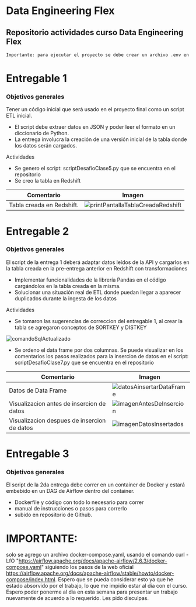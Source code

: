 # Data Engineering Flex
## Repositorio actividades curso Data Engineering Flex
```sh
Importante: para ejecutar el proyecto se debe crear un archivo .env en la carpeta raiz del mismo. Y acceder con sus propias credenciales a la base de datos.
```
# Entregable 1
### Objetivos generales
Tener un código inicial que será usado en el proyecto final como un script ETL inicial. 
- El script debe extraer datos en JSON y poder leer el formato en un diccionario de Python. 
- La entrega involucra la creación de una versión inicial de la tabla donde los datos serán cargados.

Actividades
- Se genero el script: scriptDesafioClase5.py que se encuentra en el repositorio
- Se creo la tabla en Redshift


| Comentario | Imagen |
| ------ | ------ |
| Tabla creada en Redshift. | ![printPantallaTablaCreadaRedshift](https://github.com/JoeCrux/coderDataEngineering/assets/118003007/0be35b5e-5106-4904-8a12-37092fd64514) |

# Entregable 2
### Objetivos generales
El script de la entrega 1 deberá adaptar datos leídos de la API y cargarlos en la tabla creada en la pre-entrega anterior en Redshift con transformaciones
- Implementar funcionalidades de la librería Pandas en el código cargándolos en la tabla creada en la misma.
- Solucionar una situación real de ETL donde puedan llegar a aparecer duplicados durante la ingesta de los datos

Actividades
- Se tomaron las sugerencias de correccion del entregable 1, al crear la tabla se agregaron conceptos de SORTKEY y DISTKEY
  
![comandoSqlActualizado](https://github.com/JoeCrux/coderDataEngineering/assets/118003007/ac0f11f5-2e40-4bd1-b318-60395ccf3ccf)

- Se ordeno el data frame por dos columnas. Se puede visualizar en los comentarios los pasos realizados para la insercion de datos en el script: scriptDesafioClase7.py que se encuentra en el repositorio

| Comentario | Imagen |
| ------ | ------ |
| Datos de Data Frame | ![datosAinsertarDataFrame](https://github.com/JoeCrux/coderDataEngineering/assets/118003007/8ae57d8b-9d01-46af-b3c4-8bd62e3604d3) |
| Visualizacion antes de insercion de datos | ![imagenAntesDeInsercion](https://github.com/JoeCrux/coderDataEngineering/assets/118003007/698be0d4-5f84-48f1-8a04-c9ddb823586d) |
| Visualizacion despues de insercion de datos | ![imagenDatosInsertados](https://github.com/JoeCrux/coderDataEngineering/assets/118003007/6fc28c90-707d-41aa-98a1-193b148b3283) |


# Entregable 3
### Objetivos generales
El script de la 2da entrega debe correr en un container de Docker y estará embebido en un DAG de Airflow dentro del container.
- Dockerfile y código con todo lo necesario para correr
- manual de instrucciones o pasos para correrlo
- subido en repositorio de Github.

# IMPORTANTE: 
solo se agrego un archivo docker-compose.yaml, usando el comando curl -LfO "https://airflow.apache.org/docs/apache-airflow/2.6.3/docker-compose.yaml" siguiendo los pasos de la web oficial https://airflow.apache.org/docs/apache-airflow/stable/howto/docker-compose/index.html.
Espero que se pueda considerar esto ya que he estado absorvido por el trabajo, lo que me impidio estar al dia con el curso. Espero poder ponerme al dia en esta semana para presentar un trabajo nuevamente de acuerdo a lo requerido. Les pido disculpas.

